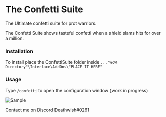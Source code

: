 # The Confetti Suite

The Ultimate confetti suite for prot warriors.

The Confetti Suite shows tasteful confetti when a shield slams hits for over a million.

### Installation
To install place the ConfettiSuite folder inside 
`..."WoW Directory"\Interface\AddOns\"PLACE IT HERE"`

### Usage
Type `/confetti` to open the configuration window (work in progress)

![Sample](http://i.imgur.com/qZIiyOm.jpg)
<!-- http://imgur.com/a/MUtRs -->
Contact me on Discord Deathwish#0261
